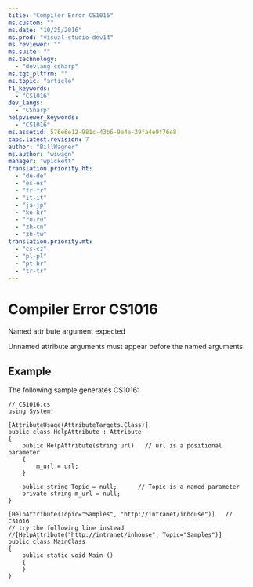 ```yaml
---
title: "Compiler Error CS1016"
ms.custom: ""
ms.date: "10/25/2016"
ms.prod: "visual-studio-dev14"
ms.reviewer: ""
ms.suite: ""
ms.technology: 
  - "devlang-csharp"
ms.tgt_pltfrm: ""
ms.topic: "article"
f1_keywords: 
  - "CS1016"
dev_langs: 
  - "CSharp"
helpviewer_keywords: 
  - "CS1016"
ms.assetid: 576e6e12-981c-43b6-9e4a-29fa4e9f76e8
caps.latest.revision: 7
author: "BillWagner"
ms.author: "wiwagn"
manager: "wpickett"
translation.priority.ht: 
  - "de-de"
  - "es-es"
  - "fr-fr"
  - "it-it"
  - "ja-jp"
  - "ko-kr"
  - "ru-ru"
  - "zh-cn"
  - "zh-tw"
translation.priority.mt: 
  - "cs-cz"
  - "pl-pl"
  - "pt-br"
  - "tr-tr"
---
```

# Compiler Error CS1016
Named attribute argument expected  
  
 Unnamed attribute arguments must appear before the named arguments.  
  
## Example  
 The following sample generates CS1016:  
  
```  
// CS1016.cs  
using System;  
  
[AttributeUsage(AttributeTargets.Class)]  
public class HelpAttribute : Attribute  
{  
    public HelpAttribute(string url)   // url is a positional parameter  
    {  
        m_url = url;  
    }  
  
    public string Topic = null;      // Topic is a named parameter  
    private string m_url = null;  
}  
  
[HelpAttribute(Topic="Samples", "http://intranet/inhouse")]   // CS1016  
// try the following line instead  
//[HelpAttribute("http://intranet/inhouse", Topic="Samples")]  
public class MainClass  
{  
    public static void Main ()  
    {  
    }  
}  
```